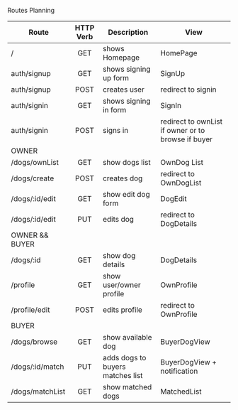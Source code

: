 Routes Planning

| Route           | HTTP Verb | Description                      | View                                               |
| --------------- | :-------: | -------------------------------- | -------------------------------------------------- |
| /               |    GET    | shows Homepage                   | HomePage                                           |
| auth/signup     |    GET    | shows signing up form            | SignUp                                             |
| auth/signup     |   POST    | creates user                     | redirect to signin                                 |
| auth/signin     |    GET    | shows signing in form            | SignIn                                             |
| auth/signin     |   POST    | signs in                         | redirect to ownList if owner or to browse if buyer |
| OWNER           |           |                                  |                                                    |
| /dogs/ownList   |    GET    | show dogs list                   | OwnDog List                                        |
| /dogs/create    |   POST    | creates dog                      | redirect to OwnDogList                             |
| /dogs/:id/edit  |    GET    | show edit dog form               | DogEdit                                            |
| /dogs/:id/edit  |    PUT    | edits dog                        | redirect to DogDetails                             |
| OWNER && BUYER  |           |                                  |                                                    |
| /dogs/:id       |    GET    | show dog details                 | DogDetails                                         |
| /profile        |    GET    | show user/owner profile          | OwnProfile                                         |
| /profile/edit   |   POST    | edits profile                    | redirect to OwnProfile                             |
| BUYER           |           |                                  |                                                    |
| /dogs/browse    |    GET    | show available dog               | BuyerDogView                                       |
| /dogs/:id/match |    PUT    | adds dogs to buyers matches list | BuyerDogView + notification                        |
| /dogs/matchList |    GET    | show matched dogs                | MatchedList                                        |
